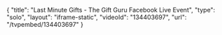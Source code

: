 {
    "title": "Last Minute Gifts - The Gift Guru Facebook Live Event",
    "type": "solo",
    "layout": "iframe-static",
    "videoId": "134403697",
    "url": "\/tvpembed\/134403697"
}